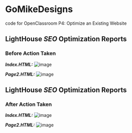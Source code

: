 # GoMikeDesigns
code for OpenClassroom P4: Optimize an Existing Website

## LightHouse _SEO_ Optimization Reports
### Before Action Taken
_**Index.HTML:**_
![image](https://user-images.githubusercontent.com/66642402/208536536-758486a8-5a5c-47e2-ac5f-20230d2bf941.png)


_**Page2.HTML:**_
![image](https://user-images.githubusercontent.com/66642402/208536860-e8f7317a-9ed8-4773-8a68-aa5dfefb6787.png)




## LightHouse _SEO_ Optimization Reports
### After Action Taken
_**Index.HTML:**_
![image](https://user-images.githubusercontent.com/66642402/208561627-89dcca38-30fc-46e0-a588-ee0187ab38da.png)


_**Page2.HTML:**_
![image](https://user-images.githubusercontent.com/66642402/208561602-17ca01b3-28b5-4910-8543-81fdfbc827cb.png)
